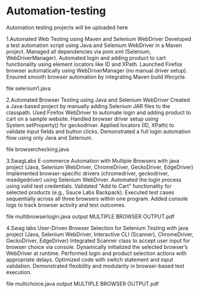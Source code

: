# Automation-testing
Automation testing projects will be uploaded here


1.Automated Web Testing using Maven and Selenium WebDriver Developed a test automation script using Java and Selenium WebDriver in a Maven project.
Managed all dependencies via pom.xml (Selenium, WebDriverManager). 
Automated login and adding product to cart functionality using element locators like ID and XPath. 
Launched Firefox browser automatically using WebDriverManager (no manual driver setup). 
Ensured smooth browser automation by integrating Maven build lifecycle.

file          selenium1.java


2.Automated Browser Testing using Java and Selenium WebDriver Created a Java-based project by manually adding Selenium JAR files to the classpath. 
Used Firefox WebDriver to automate login and adding product to cart on a sample website. 
Handled browser driver setup using System.setProperty() for geckodriver. 
Applied locators (ID, XPath) to validate input fields and button clicks. 
Demonstrated a full login automation flow using only Java and Selenium.

file          browserchecking.java


3.SwagLabs E-commerce Automation with Multiple Browsers with java project (Java, Selenium WebDriver, ChromeDriver, GeckoDriver, EdgeDriver)
Implemented browser-specific drivers (chromedriver, geckodriver, msedgedriver) using Selenium WebDriver.
Automated the login process using valid test credentials.
Validated "Add to Cart" functionality for selected products (e.g., Sauce Labs Backpack).
Executed test cases sequentially across all three browsers within one program.
Added console logs to track browser activity and test outcomes.

file           multibrowserlogin.java
output         MULTIPLE BROWSER OUTPUT.pdf


4.Swag labs User-Driven Browser Selection for Selenium Testing with java project (Java, Selenium WebDriver, Interactive CLI (Scanner), ChromeDriver, GeckoDriver, EdgeDriver)
Integrated Scanner class to accept user input for browser choice via console.
Dynamically initialized the selected browser’s WebDriver at runtime.
Performed login and product selection actions with appropriate delays.
Optimized code with switch statement and input validation.
Demonstrated flexibility and modularity in browser-based test execution.

file           multichoice.java
output         MULTIPLE BROWSER OUTPUT.pdf



